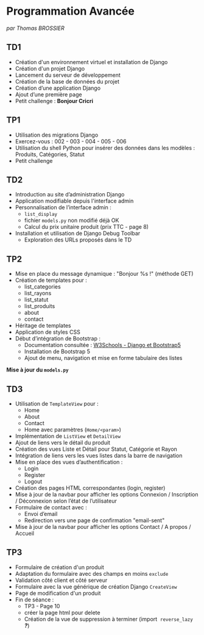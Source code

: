 # Programmation Avancée
*par Thomas BROSSIER*

## TD1
- Création d'un environnement virtuel et installation de Django  
- Création d'un projet Django  
- Lancement du serveur de développement  
- Création de la base de données du projet  
- Création d’une application Django  
- Ajout d’une première page  
- Petit challenge : **Bonjour Cricri**

## TP1
- Utilisation des migrations Django
- Exercez-vous : 002 - 003 - 004 - 005 - 006
- Utilisation du shell Python pour insérer des données dans les modèles : Produits, Catégories, Statut  
- Petit challenge  

## TD2
- Introduction au site d’administration Django
- Application modifiable depuis l'interface admin
- Personnalisation de l’interface admin :  
    * `list_display`  
    * fichier `models.py` non modifié déjà OK
    * Calcul du prix unitaire produit (prix TTC - page 8) 
- Installation et utilisation de Django Debug Toolbar  
    - Exploration des URLs proposés dans le TD  

## TP2
- Mise en place du message dynamique : "Bonjour %s !" (méthode GET)  
- Création de templates pour :  
  - list_categories  
  - list_rayons  
  - list_statut  
  - list_produits  
  - about  
  - contact  
- Héritage de templates
- Application de styles CSS  
- Début d’intégration de Bootstrap :  
  - Documentation consultée : [W3Schools - Django et Bootstrap5](https://www.w3schools.com/django/django_add_bootstrap5.php)  
  - Installation de Bootstrap 5  
  - Ajout de menu, navigation et mise en forme tabulaire des listes

**Mise à jour du `models.py`**

## TD3
- Utilisation de `TemplateView` pour :  
  - Home  
  - About  
  - Contact  
  - Home avec paramètres (`Home/<param>`)
- Implémentation de `ListView` et `DetailView`
- Ajout de liens vers le détail du produit
- Création des vues Liste et Détail pour Statut, Catégorie et Rayon
- Intégration de liens vers les vues listes dans la barre de navigation  
- Mise en place des vues d’authentification :  
  - Login  
  - Register  
  - Logout  
- Création des pages HTML correspondantes (login, register)  
- Mise à jour de la navbar pour afficher les options Connexion / Inscription / Déconnexion selon l’état de l’utilisateur  
- Formulaire de contact avec :  
  - Envoi d’email  
  - Redirection vers une page de confirmation "email-sent" 
- Mise à jour de la navbar pour afficher les options Contact / A propos / Accueil

## TP3
- Formulaire de création d'un produit
- Adaptation du formulaire avec des champs en moins `exclude`
- Validation côté client et côté serveur
- Formulaire avec la vue générique de création Django `CreateView`
- Page de modification d'un produit
- Fin de séance :
   - TP3 - Page 10
   * créer la page html pour delete 
   * Création de la vue de suppression à terminer (import  `reverse_lazy` ***?***)
